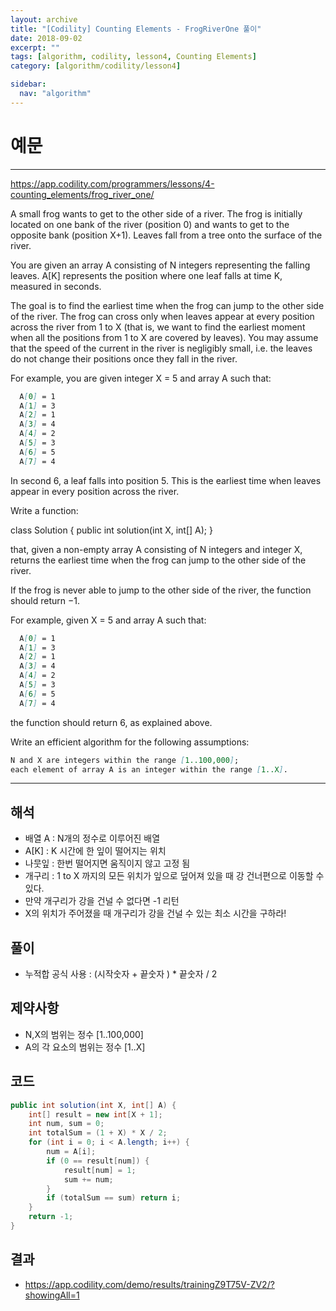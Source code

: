 ```yaml
---
layout: archive
title: "[Codility] Counting Elements - FrogRiverOne 풀이"
date: 2018-09-02
excerpt: ""
tags: [algorithm, codility, lesson4, Counting Elements]
category: [algorithm/codility/lesson4]

sidebar:
  nav: "algorithm"
---
```


# 예문

* * *

<https://app.codility.com/programmers/lessons/4-counting_elements/frog_river_one/>

A small frog wants to get to the other side of a river. The frog is initially located on one bank of the river (position 0) and wants to get to the opposite bank (position X+1). Leaves fall from a tree onto the surface of the river.

You are given an array A consisting of N integers representing the falling leaves. A[K] represents the position where one leaf falls at time K, measured in seconds.

The goal is to find the earliest time when the frog can jump to the other side of the river. The frog can cross only when leaves appear at every position across the river from 1 to X (that is, we want to find the earliest moment when all the positions from 1 to X are covered by leaves). You may assume that the speed of the current in the river is negligibly small, i.e. the leaves do not change their positions once they fall in the river.

For example, you are given integer X = 5 and array A such that:

``` markdown
  A[0] = 1
  A[1] = 3
  A[2] = 1
  A[3] = 4
  A[4] = 2
  A[5] = 3
  A[6] = 5
  A[7] = 4
```

In second 6, a leaf falls into position 5. This is the earliest time when leaves appear in every position across the river.

Write a function:

class Solution { public int solution(int X, int[] A); }

that, given a non-empty array A consisting of N integers and integer X, returns the earliest time when the frog can jump to the other side of the river.

If the frog is never able to jump to the other side of the river, the function should return −1.

For example, given X = 5 and array A such that:

``` markdown
  A[0] = 1
  A[1] = 3
  A[2] = 1
  A[3] = 4
  A[4] = 2
  A[5] = 3
  A[6] = 5
  A[7] = 4
```

the function should return 6, as explained above.

Write an efficient algorithm for the following assumptions:

``` markdown
N and X are integers within the range [1..100,000];
each element of array A is an integer within the range [1..X].
```

* * *

## 해석

* 배열 A : N개의 정수로 이루어진 배열
* A[K] : K 시간에 한 잎이 떨어지는 위치
* 나뭇잎 : 한번 떨어지면 움직이지 않고 고정 됨
* 개구리 : 1 to X 까지의 모든 위치가 잎으로 덮어져 있을 때 강 건너편으로 이동할 수 있다.
* 만약 개구리가 강을 건널 수 없다면 -1 리턴
* X의 위치가 주어졌을 때 개구리가 강을 건널 수 있는 최소 시간을 구하라!

## 풀이

* 누적합 공식 사용 : (시작숫자 + 끝숫자 ) * 끝숫자 / 2

## 제약사항

* N,X의 범위는 정수 [1..100,000]
* A의 각 요소의 범위는 정수 [1..X]

## 코드

``` java
public int solution(int X, int[] A) {
    int[] result = new int[X + 1];
    int num, sum = 0;
    int totalSum = (1 + X) * X / 2;
    for (int i = 0; i < A.length; i++) {
        num = A[i];
        if (0 == result[num]) {
            result[num] = 1;
            sum += num;
        }
        if (totalSum == sum) return i;
    }
    return -1;
}
```

## 결과

* <https://app.codility.com/demo/results/trainingZ9T75V-ZV2/?showingAll=1>